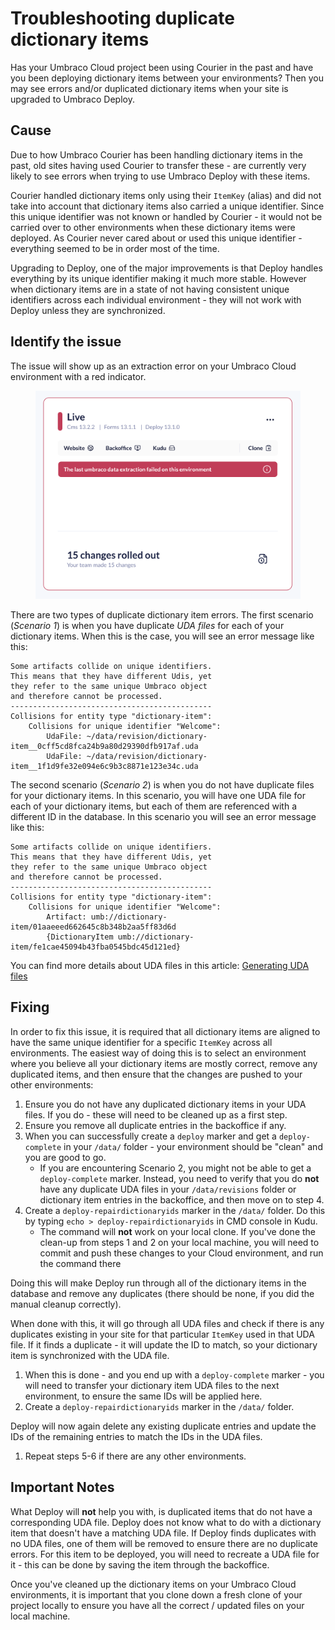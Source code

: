 # Troubleshooting duplicate dictionary items

Has your Umbraco Cloud project been using Courier in the past and have you been deploying dictionary items between your environments? Then you may see errors and/or duplicated dictionary items when your site is upgraded to Umbraco Deploy.

## Cause

Due to how Umbraco Courier has been handling dictionary items in the past, old sites having used Courier to transfer these - are currently very likely to see errors when trying to use Umbraco Deploy with these items.

Courier handled dictionary items only using their `ItemKey` (alias) and did not take into account that dictionary items also carried a unique identifier. Since this unique identifier was not known or handled by Courier - it would not be carried over to other environments when these dictionary items were deployed. As Courier never cared about or used this unique identifier - everything seemed to be in order most of the time.

Upgrading to Deploy, one of the major improvements is that Deploy handles everything by its unique identifier making it much more stable. However when dictionary items are in a state of not having consistent unique identifiers across each individual environment - they will not work with Deploy unless they are synchronized.

## Identify the issue

The issue will show up as an extraction error on your Umbraco Cloud environment with a red indicator.

<figure><img src="../../.gitbook/assets/image (54).png" alt=""><figcaption></figcaption></figure>

There are two types of duplicate dictionary item errors. The first scenario (_Scenario 1_) is when you have duplicate _UDA files_ for each of your dictionary items. When this is the case, you will see an error message like this:

```
Some artifacts collide on unique identifiers.
This means that they have different Udis, yet
they refer to the same unique Umbraco object
and therefore cannot be processed.
---------------------------------------------
Collisions for entity type "dictionary-item":
    Collisions for unique identifier "Welcome":
        UdaFile: ~/data/revision/dictionary-item__0cff5cd8fca24b9a80d29390dfb917af.uda
        UdaFile: ~/data/revision/dictionary-item__1f1d9fe32e094e6c9b3c8871e123e34c.uda
```

The second scenario (_Scenario 2_) is when you do not have duplicate files for your dictionary items. In this scenario, you will have one UDA file for each of your dictionary items, but each of them are referenced with a different ID in the database. In this scenario you will see an error message like this:

```
Some artifacts collide on unique identifiers.
This means that they have different Udis, yet
they refer to the same unique Umbraco object
and therefore cannot be processed.
---------------------------------------------
Collisions for entity type "dictionary-item":
    Collisions for unique identifier "Welcome":
        Artifact: umb://dictionary-item/01aaeeed662645c8b348b2aa5ff83d6d
        {DictionaryItem umb://dictionary-item/fe1cae45094b43fba0545bdc45d121ed}
```

You can find more details about UDA files in this article: [Generating UDA files](../../set-up/power-tools/generating-uda-files.md#what-are-uda-files)

## Fixing

In order to fix this issue, it is required that all dictionary items are aligned to have the same unique identifier for a specific `ItemKey` across all environments. The easiest way of doing this is to select an environment where you believe all your dictionary items are mostly correct, remove any duplicated items, and then ensure that the changes are pushed to your other environments:

1. Ensure you do not have any duplicated dictionary items in your UDA files. If you do - these will need to be cleaned up as a first step.
2. Ensure you remove all duplicate entries in the backoffice if any.
3. When you can successfully create a `deploy` marker and get a `deploy-complete` in your `/data/` folder - your environment should be "clean" and you are good to go.
   * If you are encountering Scenario 2, you might not be able to get a `deploy-complete` marker. Instead, you need to verify that you do **not** have any duplicate UDA files in your `/data/revisions` folder or dictionary item entries in the backoffice, and then move on to step 4.
4. Create a `deploy-repairdictionaryids` marker in the `/data/` folder. Do this by typing `echo > deploy-repairdictionaryids` in CMD console in Kudu.
   * The command will **not** work on your local clone. If you've done the clean-up from steps 1 and 2 on your local machine, you will need to commit and push these changes to your Cloud environment, and run the command there

Doing this will make Deploy run through all of the dictionary items in the database and remove any duplicates (there should be none, if you did the manual cleanup correctly).

When done with this, it will go through all UDA files and check if there is any duplicates existing in your site for that particular `ItemKey` used in that UDA file. If it finds a duplicate - it will update the ID to match, so your dictionary item is synchronized with the UDA file.

1. When this is done - and you end up with a `deploy-complete` marker - you will need to transfer your dictionary item UDA files to the next environment, to ensure the same IDs will be applied here.
2. Create a `deploy-repairdictionaryids` marker in the `/data/` folder.

Deploy will now again delete any existing duplicate entries and update the IDs of the remaining entries to match the IDs in the UDA files.

1. Repeat steps 5-6 if there are any other environments.

## Important Notes

What Deploy will **not** help you with, is duplicated items that do not have a corresponding UDA file. Deploy does not know what to do with a dictionary item that doesn't have a matching UDA file. If Deploy finds duplicates with no UDA files, one of them will be removed to ensure there are no duplicate errors. For this item to be deployed, you will need to recreate a UDA file for it - this can be done by saving the item through the backoffice.

Once you've cleaned up the dictionary items on your Umbraco Cloud environments, it is important that you clone down a fresh clone of your project locally to ensure you have all the correct / updated files on your local machine.

